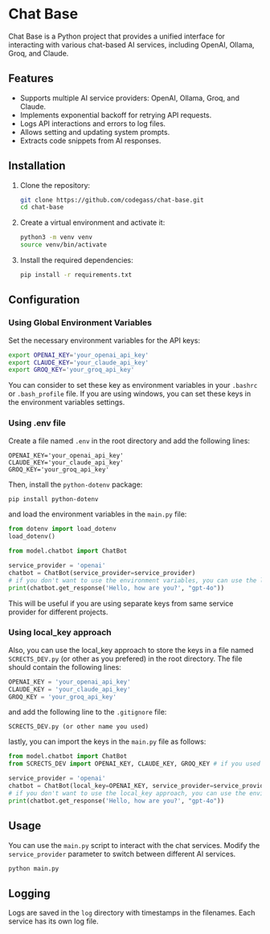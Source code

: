 # Chat Base

Chat Base is a Python project that provides a unified interface for interacting with various chat-based AI services, including OpenAI, Ollama, Groq, and Claude.

## Features

- Supports multiple AI service providers: OpenAI, Ollama, Groq, and Claude.
- Implements exponential backoff for retrying API requests.
- Logs API interactions and errors to log files.
- Allows setting and updating system prompts.
- Extracts code snippets from AI responses.

## Installation

1. Clone the repository:
    ```sh
    git clone https://github.com/codegass/chat-base.git
    cd chat-base
    ```

2. Create a virtual environment and activate it:
    ```sh
    python3 -m venv venv
    source venv/bin/activate
    ```

3. Install the required dependencies:
    ```sh
    pip install -r requirements.txt
    ```

## Configuration

### Using Global Environment Variables
Set the necessary environment variables for the API keys:
```sh
export OPENAI_KEY='your_openai_api_key'
export CLAUDE_KEY='your_claude_api_key'
export GROQ_KEY='your_groq_api_key'
```

You can consider to set these key as environment variables in your `.bashrc` or `.bash_profile` file. If you are using windows, you can set these keys in the environment variables settings.

### Using .env file
Create a file named `.env` in the root directory and add the following lines:

```
OPENAI_KEY='your_openai_api_key'
CLAUDE_KEY='your_claude_api_key'
GROQ_KEY='your_groq_api_key'
```
    
Then, install the `python-dotenv` package:
```sh
pip install python-dotenv
```

and load the environment variables in the `main.py` file:
```python
from dotenv import load_dotenv
load_dotenv()

from model.chatbot import ChatBot

service_provider = 'openai'
chatbot = ChatBot(service_provider=service_provider) 
# if you don't want to use the environment variables, you can use the local_key approach
print(chatbot.get_response('Hello, how are you?', "gpt-4o"))
```

This will be useful if you are using separate keys from same service provider for different projects.

### Using local_key approach
Also, you can use the local_key approach to store the keys in a file named `SCRECTS_DEV.py` (or other as you prefered) in the root directory. The file should contain the following lines:

```python
OPENAI_KEY = 'your_openai_api_key'
CLAUDE_KEY = 'your_claude_api_key'
GROQ_KEY = 'your_groq_api_key'
```

and add the following line to the `.gitignore` file:

```
SCRECTS_DEV.py (or other name you used)
```

lastly, you can import the keys in the `main.py` file as follows:

```python
from model.chatbot import ChatBot
from SCRECTS_DEV import OPENAI_KEY, CLAUDE_KEY, GROQ_KEY # if you used a different name, replace SCRECTS_DEV with the name you used

service_provider = 'openai'
chatbot = ChatBot(local_key=OPENAI_KEY, service_provider=service_provider) 
# if you don't want to use the local_key approach, you can use the environment variables and remove the local_key parameter
print(chatbot.get_response('Hello, how are you?', "gpt-4o"))
```




## Usage

You can use the `main.py` script to interact with the chat services. Modify the `service_provider` parameter to switch between different AI services.

```sh
python main.py
```

## Logging
Logs are saved in the `log` directory with timestamps in the filenames. Each service has its own log file.

